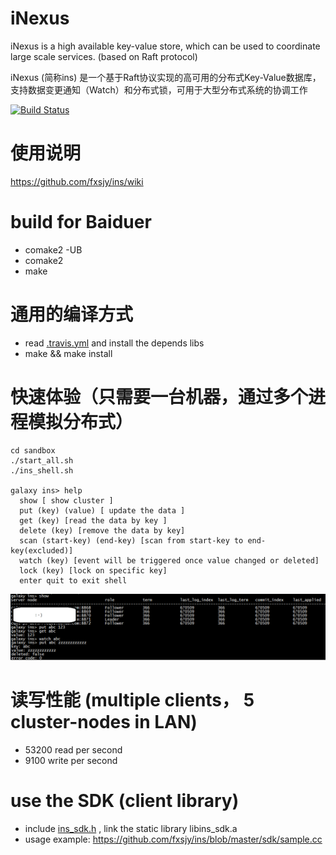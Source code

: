 # iNexus
iNexus is a high available key-value store, which can be used to coordinate large scale services. (based on Raft protocol)


iNexus (简称ins) 是一个基于Raft协议实现的高可用的分布式Key-Value数据库，支持数据变更通知（Watch）和分布式锁，可用于大型分布式系统的协调工作

[![Build Status](https://travis-ci.org/fxsjy/ins.svg?branch=master)](https://travis-ci.org/fxsjy/ins)

# 使用说明
https://github.com/fxsjy/ins/wiki

# build for Baiduer
* comake2 -UB
* comake2
* make

# 通用的编译方式
* read [.travis.yml](https://github.com/fxsjy/ins/blob/master/.travis.yml) and install the depends libs
* make && make install

# 快速体验（只需要一台机器，通过多个进程模拟分布式）

	cd sandbox
	./start_all.sh
	./ins_shell.sh
		
	galaxy ins> help
	  show [ show cluster ]
	  put (key) (value) [ update the data ] 
	  get (key) [read the data by key ]
	  delete (key) [remove the data by key]
	  scan (start-key) (end-key) [scan from start-key to end-key(excluded)]
	  watch (key) [event will be triggered once value changed or deleted]
	  lock (key) [lock on specific key]
	  enter quit to exit shell
  ![Screenshot](https://raw.githubusercontent.com/fxsjy/thirdparty/master/ins_screen_shot.png)
  
# 读写性能 (multiple clients， 5 cluster-nodes in LAN)
* 53200 read per second
* 9100 write per second

# use the SDK (client library)
* include [ins_sdk.h](https://github.com/fxsjy/ins/blob/master/sdk/ins_sdk.h) , link the static library libins_sdk.a
* usage example: https://github.com/fxsjy/ins/blob/master/sdk/sample.cc
